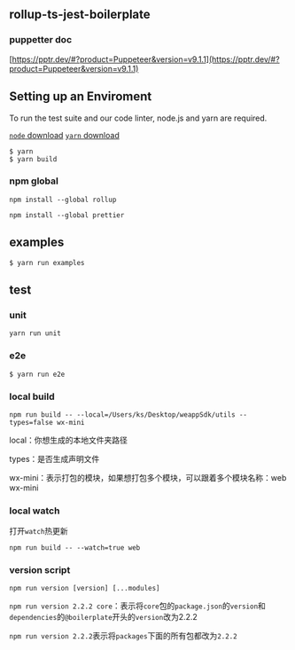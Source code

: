 ## rollup-ts-jest-boilerplate


### puppetter doc
[https://pptr.dev/#?product=Puppeteer&version=v9.1.1](https://pptr.dev/#?product=Puppeteer&version=v9.1.1)


## Setting up an Enviroment
To run the test suite and our code linter, node.js and yarn are required.

[`node` download](https://nodejs.org/download)
[`yarn` download](https://yarnpkg.com/en/docs/install)

```
$ yarn
$ yarn build
```

### npm global
`npm install --global rollup`

`npm install --global prettier`


## examples
```
$ yarn run examples
```

## test
### unit
```
yarn run unit
```

### e2e
```
$ yarn run e2e
```


### local build
`npm run build -- --local=/Users/ks/Desktop/weappSdk/utils --types=false wx-mini`

local：你想生成的本地文件夹路径

types：是否生成声明文件

wx-mini：表示打包的模块，如果想打包多个模块，可以跟着多个模块名称：web wx-mini

### local watch
打开`watch`热更新

`npm run build -- --watch=true web`


### version script
`npm run version [version] [...modules]`

`npm run version 2.2.2 core`：表示将`core`包的`package.json`的`version`和`dependencies`的`@boilerplate`开头的`version`改为2.2.2

`npm run version 2.2.2`表示将`packages`下面的所有包都改为`2.2.2`

